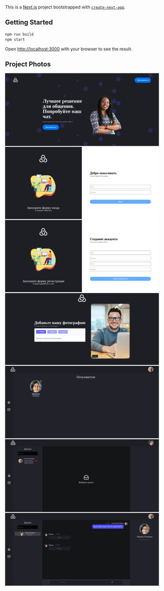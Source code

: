 This is a [Next.js](https://nextjs.org/) project bootstrapped with [`create-next-app`](https://github.com/vercel/next.js/tree/canary/packages/create-next-app).

## Getting Started

```bash
npm run build
npm start
```

Open [http://localhost:3000](http://localhost:3000) with your browser to see the result.

## Project Photos
![alt text](./photo/1.png)
![alt text](./photo/2.png)
![alt text](./photo/3.png)
![alt text](./photo/4.png)
![alt text](./photo/5.png)
![alt text](./photo/6.png)
![alt text](./photo/7.png)

